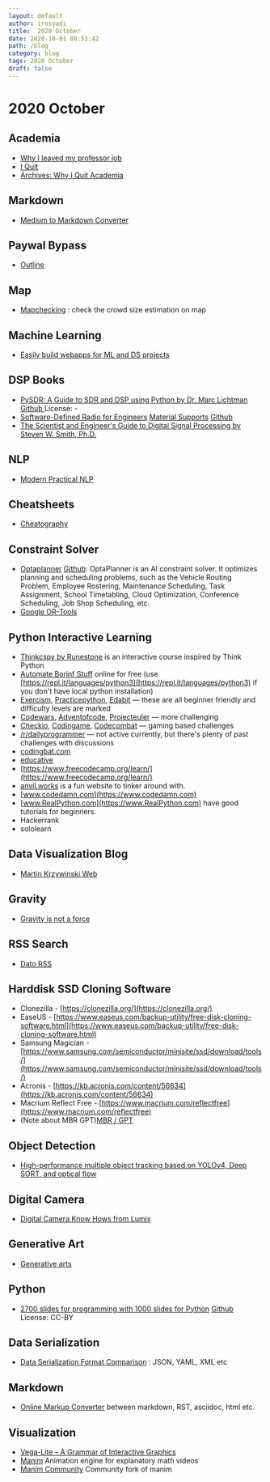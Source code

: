 ```yaml
---
layout: default
author: irosyadi
title:  2020 October
date: 2020-10-01 08:53:42
path: /blog
category: blog
tags: 2020 October
draft: false
---
```


# 2020 October

## Academia
- [Why I leaved my professor job](https://reyammer.io/blog/2020/10/03/the-good-the-bad-and-the-bye-bye-why-i-left-my-tenured-academic-job/#part-2-the-bad-mdash-what-pushed-me-to-leave-the-job)
- [I Quit](https://medium.com/@jamesheathers/i-quit-be062295f638)
- [Archives: Why I Quit Academia](https://aardvark-lily-k2lz.squarespace.com/transcripts/archives/quit-academia)

## Markdown
- [Medium to Markdown Converter](https://medium-to-markdown.com/)

## Paywal Bypass
- [Outline](https://outline.com/)

## Map
- [Mapchecking](https://www.mapchecking.com) : check the crowd size estimation on map

## Machine Learning
- [Easily build webapps for ML and DS projects](https://www.streamlit.io/)

## DSP Books
- [PySDR: A Guide to SDR and DSP using Python by Dr. Marc Lichtman](https://pysdr.org/index.html) [Github ](https://github.com/777arc/textbook) License: -
- [Software-Defined Radio for Engineers](https://www.analog.com/en/education/education-library/software-defined-radio-for-engineers.html#) [Material Supports](https://sdrforengineers.github.io/) [Github](https://github.com/sdrforengineers)
- [The Scientist and Engineer's Guide to Digital Signal Processing by Steven W. Smith, Ph.D.](https://www.dspguide.com/)

## NLP
- [Modern Practical NLP](https://github.com/jmugan/modern_practical_nlp)

## Cheatsheets
- [Cheatography](https://cheatography.com/)

## Constraint Solver
- [Optaplanner](https://www.optaplanner.org/) [Github](https://github.com/kiegroup/optaplanner): OptaPlanner is an AI constraint solver. It optimizes planning and scheduling problems, such as the Vehicle Routing Problem, Employee Rostering, Maintenance Scheduling, Task Assignment, School Timetabling, Cloud Optimization, Conference Scheduling, Job Shop Scheduling, etc.
- [Google OR-Tools](https://developers.google.com/optimization/)

## Python Interactive Learning
- [Thinkcspy by Runestone](https://runestone.academy/runestone/books/published/thinkcspy/index.html) is an interactive course inspired by Think Python
- [Automate Borinf Stuff](https://automatetheboringstuff.com/2e/) online for free (use [https://repl.it/languages/python3](https://repl.it/languages/python3) if you don't have local python installation)
- [Exercism](https://exercism.io/tracks/python/exercises), [Practicepython](https://www.practicepython.org/), [Edabit](https://edabit.com/challenges/python3) — these are all beginner friendly and difficulty levels are marked
- [Codewars](https://www.codewars.com/), [Adventofcode](https://adventofcode.com/), [Projecteuler](https://projecteuler.net/) — more challenging
- [Checkio](https://py.checkio.org/), [Codingame](https://www.codingame.com/start), [Codecombat](https://codecombat.com/) — gaming based challenges
- [/r/dailyprogrammer](https://www.reddit.com/r/dailyprogrammer) — not active currently, but there's plenty of past challenges with discussions
- [codingbat.com](https://codingbat.com)
- [educative](https://www.educative.io/)
- [https://www.freecodecamp.org/learn/](https://www.freecodecamp.org/learn/)
- [anvil.works](https://anvil.works) is a fun website to tinker around with.
- [www.codedamn.com](https://www.codedamn.com)
- [www.RealPython.com](https://www.RealPython.com) have good tutorials for beginners.
- Hackerrank
- sololearn

## Data Visualization Blog
- [Martin Krzywinski Web](https://mkweb.bcgsc.ca/update/)

## Gravity
- [Gravity is not a force](https://www.washingtonpost.com/outlook/everything-you-thought-you-knew-about-gravity-is-wrong/2019/08/01/627f3696-a723-11e9-a3a6-ab670962db05_story.html)

## RSS Search
- [Dato RSS](https://www.datorss.com/)

## Harddisk SSD Cloning Software
- Clonezilla - [https://clonezilla.org/](https://clonezilla.org/)
- EaseUS - [https://www.easeus.com/backup-utility/free-disk-cloning-software.html](https://www.easeus.com/backup-utility/free-disk-cloning-software.html)
- Samsung Magician - [https://www.samsung.com/semiconductor/minisite/ssd/download/tools/](https://www.samsung.com/semiconductor/minisite/ssd/download/tools/)
- Acronis - [https://kb.acronis.com/content/56634](https://kb.acronis.com/content/56634)
- Macrium Reflect Free - [https://www.macrium.com/reflectfree](https://www.macrium.com/reflectfree)
- (Note about MBR GPT)[MBR / GPT](https://www.howtogeek.com/193669/whats-the-difference-between-gpt-and-mbr-when-partitioning-a-drive)

## Object Detection
- [High-performance multiple object tracking based on YOLOv4, Deep SORT, and optical flow ](https://github.com/GeekAlexis/FastMOT)

## Digital Camera
- [Digital Camera Know Hows from Lumix](https://av.jpn.support.panasonic.com/support/global/cs/dsc/knowhow/index.html)

## Generative Art
- [Generative arts](https://opinionatedguide.github.io/#/Design/d5-gen)

## Python
- [2700 slides for programming with 1000 slides for Python](https://marko-knoebl.github.io/slides/) [Github](https://github.com/marko-knoebl/slides) License: CC-BY

## Data Serialization
- [Data Serialization Format Comparison](https://wiki.alopex.li/BetterThanJson) : JSON, YAML, XML etc

## Markdown
- [Online Markup Converter](https://markup.rocks/) between markdown, RST, asciidoc, html etc.

## Visualization
- [Vega-Lite – A Grammar of Interactive Graphics ](https://vega.github.io/vega-lite/) 
- [Manim](https://github.com/3b1b/manim) Animation engine for explanatory math videos 
- [Manim Community](https://github.com/ManimCommunity/manim) Community fork of manim